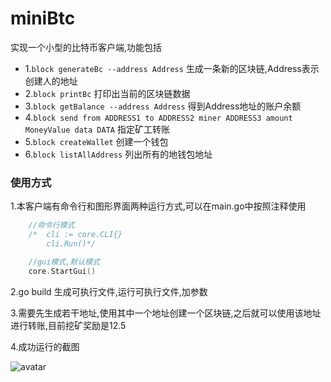 # miniBtc
实现一个小型的比特币客户端,功能包括

+ 1.`block generateBc --address Address` 生成一条新的区块链,Address表示创建人的地址
+ 2.`block printBc` 打印出当前的区块链数据
+ 3.`block getBalance --address Address` 得到Address地址的账户余额
+ 4.`block send from ADDRESS1 to ADDRESS2 miner ADDRESS3 amount MoneyValue data DATA` 指定矿工转账
+ 5.`block createWallet` 创建一个钱包
+ 6.`block listAllAddress` 列出所有的地钱包地址

### 使用方式 ###

1.本客户端有命令行和图形界面两种运行方式,可以在main.go中按照注释使用

```go
	//命令行模式
	/*	cli := core.CLI{}
		cli.Run()*/

	//gui模式,默认模式
	core.StartGui()
```

2.go build 生成可执行文件,运行可执行文件,加参数

3.需要先生成若干地址,使用其中一个地址创建一个区块链,之后就可以使用该地址进行转账,目前挖矿奖励是12.5

4.成功运行的截图

![avatar](https://t1.aixinxi.net/o_1csag6sgh1jfj1ep3g0rqqh1ctia.png-w.jpg)

